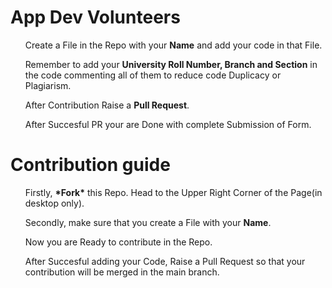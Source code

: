 # App Dev Volunteers
<ul>Create a File in the Repo with your <b>Name</b> and add your code in that File.</ul> <ul>Remember to add your <b>University Roll Number, Branch and Section</b> in the code commenting all of them to reduce code Duplicacy or Plagiarism.</ul> <ul>After Contribution Raise a <b>Pull Request</b>.</ul>  <ul>After Succesful PR your are Done with complete Submission of Form.</ul>


# Contribution guide

<ul>Firstly, <b>*Fork*</b> this Repo. Head to the Upper Right Corner of the Page(in desktop only).</ul> <ul>Secondly, make sure that you create a File with your <b>Name</b>.</ul> <ul>Now you are Ready to contribute in the Repo.</ul> <ul>After Succesful adding your Code, Raise a Pull Request so that your contribution will be merged in the main branch.</ul>
